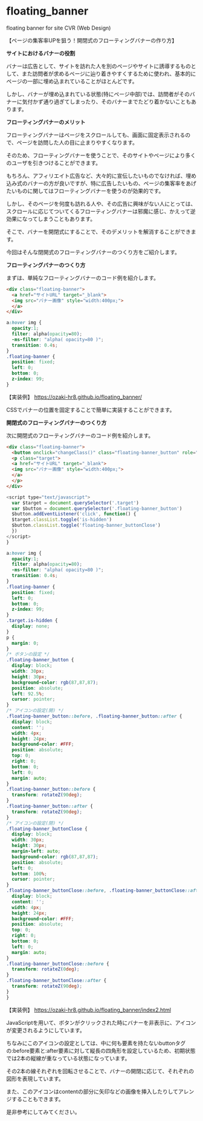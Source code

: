 # floating_banner
floating banner for site CVR (Web Design)

【ページの集客率UPを狙う！開閉式のフローティングバナーの作り方】

<b>サイトにおけるバナーの役割</b>

バナーは広告として、サイトを訪れた人を別のページやサイトに誘導するものとして、また訪問者が求めるページに辿り着きやすくするために使われ、基本的にページの一部に埋め込まれていることがほとんどです。

しかし、バナーが埋め込まれている状態(特にページ中部)では、訪問者がそのバナーに気付かず通り過ぎてしまったり、そのバナーまでたどり着かないこともあります。

<b>フローティングバナーのメリット</b>

フローティングバナーはページをスクロールしても、画面に固定表示されるので、ページを訪問した人の目に止まりやすくなります。

そのため、フローティングバナーを使うことで、そのサイトやページにより多くのユーザを引きつけることができます。

もちろん、アフィリエイト広告など、大々的に宣伝したいものでなければ、埋め込み式のバナーの方が良いですが、特に広告したいもの、ページの集客率をあげたいものに関してはフローティングバナーを使うのが効果的です。

しかし、そのページを何度も訪れる人や、その広告に興味がない人にとっては、スクロールに応じてついてくるフローティングバナーは邪魔に感じ、かえって逆効果になってしまうこともあります。

そこで、バナーを開閉式にすることで、そのデメリットを解消することができます。

今回はそんな閉開式のフローティングバナーのつくり方をご紹介します。

<b>フローティングバナーのつくり方</b>

まずは、単純なフローティングバナーのコード例を紹介します。

```html
<div class="floating-banner">
  <a href="サイトURL" target="_blank">
  <img src="バナー画像" style="width:400px;">
  </a>
</div>
```
```css
a:hover img {
  opacity:1;
  filter: alpha(opacity=80);
  -ms-filter: "alpha( opacity=80 )";
  transition: 0.4s;
}
.floating-banner {
  position: fixed;
  left: 0;
  bottom: 0;
  z-index: 99;
}
```

【実装例】
https://ozaki-hr8.github.io/floating_banner/

CSSでバナーの位置を固定することで簡単に実装することができます。

<b>開閉式のフローティングバナーのつくり方</b>

次に開閉式のフローティングバナーのコード例を紹介します。

```html
<div class="floating-banner">
  <button onclick="changeClass()" class="floating-banner_button" role="button"></button>
  <p class="target">
  <a href="サイトURL" target="_blank">
  <img src="バナー画像" style="width:400px;">
  </a>
  </p>
</div>
```
```js
<script type="text/javascript">
  var $target = document.querySelector('.target')
  var $button = document.querySelector('.floating-banner_button')
  $button.addEventListener('click', function() {
  $target.classList.toggle('is-hidden')
  $button.classList.toggle('floating-banner_buttonClose')
  })
</script>
}
```
```css
a:hover img {
  opacity:1;
  filter: alpha(opacity=80);
  -ms-filter: "alpha( opacity=80 )";
  transition: 0.4s;
}
.floating-banner {
  position: fixed;
  left: 0;
  bottom: 0;
  z-index: 99;
}
.target.is-hidden {
  display: none;
}
p {
  margin: 0;
}
/* ボタンの設定 */
.floating-banner_button {
  display: block;
  width: 30px;
  height: 30px;
  background-color: rgb(87,87,87);
  position: absolute;
  left: 92.5%;
  cursor: pointer;
}
/* アイコンの設定(開) */
.floating-banner_button::before, .floating-banner_button::after {
  display: block;
  content: '';
  width: 4px;
  height: 24px;
  background-color: #FFF;
  position: absolute;
  top: 0;
  right: 0;
  bottom: 0;
  left: 0;
  margin: auto;
}
.floating-banner_button::before {
  transform: rotateZ(90deg);
}
.floating-banner_button::after {
  transform: rotateZ(90deg);
}
/* アイコンの設定(閉) */
.floating-banner_buttonClose {
  display: block;
  width: 30px;
  height: 30px;
  margin-left: auto;
  background-color: rgb(87,87,87);
  position: absolute;
  left: 0;
  bottom: 100%;
  cursor: pointer;
}
.floating-banner_buttonClose::before, .floating-banner_buttonClose::after {
  display: block;
  content: '';
  width: 4px;
  height: 24px;
  background-color: #FFF;
  position: absolute;
  top: 0;
  right: 0;
  bottom: 0;
  left: 0;
  margin: auto;
}
.floating-banner_buttonClose::before {
  transform: rotateZ(0deg);
}
.floating-banner_buttonClose::after {
  transform: rotateZ(90deg);
}
}
```

【実装例】
https://ozaki-hr8.github.io/floating_banner/index2.html

JavaScriptを用いて、ボタンがクリックされた時にバナーを非表示に、アイコンが変更されるようにしています。

ちなみにこのアイコンの設定としては、中に何も要素を持たないbuttonタグの:before要素と:after要素に対して縦長の四角形を設定しているため、初期状態では2本の縦線が重なっている状態になっています。

その2本の線それぞれを回転させることで、バナーの開閉に応じて、それぞれの図形を表現しています。

また、このアイコンはcontentの部分に矢印などの画像を挿入したりしてアレンジすることもできます。

是非参考にしてみてください。
